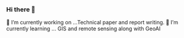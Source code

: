 ### Hi there 👋
🔭 I’m currently working on ...Technical paper and report writing.
🌱 I’m currently learning ... GIS and remote sensing along with GeoAI

